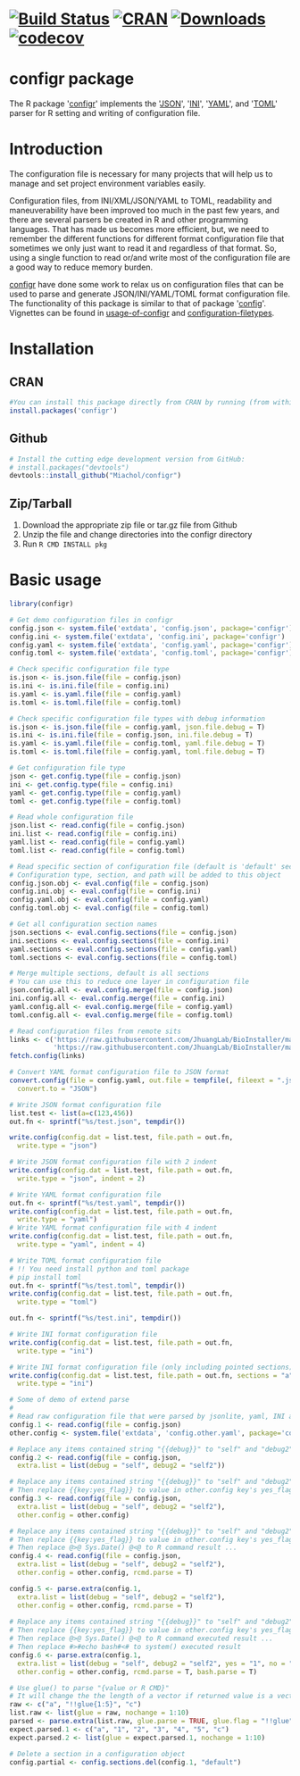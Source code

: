 # [![Build Status](https://travis-ci.org/Miachol/configr.svg)](https://travis-ci.org/Miachol/configr) [![CRAN](http://www.r-pkg.org/badges/version/configr)](https://cran.r-project.org/package=configr) [![Downloads](http://cranlogs.r-pkg.org/badges/configr?color=brightgreen)](http://www.r-pkg.org/pkg/configr) [![codecov](https://codecov.io/github/Miachol/configr/branch/master/graphs/badge.svg)](https://codecov.io/github/Miachol/configr) 

configr package
==============

The R package '[configr](https://github.com/Miachol/configr)' implements the
'[JSON](https://CRAN.R-project.org/package=jsonlite)', 
'[INI](https://CRAN.R-project.org/package=ini)', 
'[YAML](https://CRAN.R-project.org/package=yaml)', 
and '[TOML](https://CRAN.R-project.org/package=RcppTOML)' parser for R setting and writing of configuration file.

# Introduction 

The configuration file is necessary for many projects that will help us to manage and set project environment variables easily.

Configuration files, from INI/XML/JSON/YAML to TOML, readability and maneuverability have been improved too much in the past few years, and there are several parsers be created in R and other programming languages. That has made us becomes more efficient, but, we need to remember the different functions for different format configuration file that sometimes we only just want to read it and regardless of that format. So, using a single function to read or/and write most of the configuration file are a good way to reduce memory burden.


[configr](https://github.com/Miachol/configr) have done some work to relax us on configuration files that can be used to parse and generate JSON/INI/YAML/TOML format configuration file. The functionality of this package is similar to that of package '[config](https://CRAN.R-project.org/package=config)'. Vignettes can be found in [usage-of-configr](https://life2cloud.com/en/2017/07/usage-of-configr/) and [configuration-filetypes](https://life2cloud.com/en/2017/07/configuration-filetypes/).

# Installation

## CRAN
``` r
#You can install this package directly from CRAN by running (from within R):
install.packages('configr')
```

## Github
``` r
# Install the cutting edge development version from GitHub:
# install.packages("devtools")
devtools::install_github("Miachol/configr")
```

## Zip/Tarball

1. Download the appropriate zip file or tar.gz file from Github
2. Unzip the file and change directories into the configr directory
3. Run `R CMD INSTALL pkg`

# Basic usage

```r
library(configr)

# Get demo configuration files in configr
config.json <- system.file('extdata', 'config.json', package='configr')
config.ini <- system.file('extdata', 'config.ini', package='configr')
config.yaml <- system.file('extdata', 'config.yaml', package='configr')
config.toml <- system.file('extdata', 'config.toml', package='configr')

# Check specific configuration file type
is.json <- is.json.file(file = config.json)
is.ini <- is.ini.file(file = config.ini)
is.yaml <- is.yaml.file(file = config.yaml)
is.toml <- is.toml.file(file = config.toml)

# Check specific configuration file types with debug information
is.json <- is.json.file(file = config.yaml, json.file.debug = T)
is.ini <- is.ini.file(file = config.json, ini.file.debug = T)
is.yaml <- is.yaml.file(file = config.toml, yaml.file.debug = T)
is.toml <- is.toml.file(file = config.yaml, toml.file.debug = T)

# Get configuration file type
json <- get.config.type(file = config.json) 
ini <- get.config.type(file = config.ini) 
yaml <- get.config.type(file = config.yaml) 
toml <- get.config.type(file = config.toml) 

# Read whole configuration file
json.list <- read.config(file = config.json)
ini.list <- read.config(file = config.ini)
yaml.list <- read.config(file = config.yaml)
toml.list <- read.config(file = config.toml) 

# Read specific section of configuration file (default is 'default' section)
# Configuration type, section, and path will be added to this object
config.json.obj <- eval.config(file = config.json)
config.ini.obj <- eval.config(file = config.ini)
config.yaml.obj <- eval.config(file = config.yaml)
config.toml.obj <- eval.config(file = config.toml)

# Get all configuration section names
json.sections <- eval.config.sections(file = config.json)
ini.sections <- eval.config.sections(file = config.ini)
yaml.sections <- eval.config.sections(file = config.yaml)
toml.sections <- eval.config.sections(file = config.toml)

# Merge multiple sections, default is all sections 
# You can use this to reduce one layer in configuration file
json.config.all <- eval.config.merge(file = config.json)
ini.config.all <- eval.config.merge(file = config.ini)
yaml.config.all <- eval.config.merge(file = config.yaml)
toml.config.all <- eval.config.merge(file = config.toml)

# Read configuration files from remote sits
links <- c('https://raw.githubusercontent.com/JhuangLab/BioInstaller/master/inst/extdata/config/db/db_annovar.toml', 
           'https://raw.githubusercontent.com/JhuangLab/BioInstaller/master/inst/extdata/config/db/db_main.toml')
fetch.config(links)

# Convert YAML format configuration file to JSON format
convert.config(file = config.yaml, out.file = tempfile(, fileext = ".json"), 
  convert.to = "JSON")

# Write JSON format configuration file
list.test <- list(a=c(123,456))
out.fn <- sprintf("%s/test.json", tempdir())

write.config(config.dat = list.test, file.path = out.fn, 
  write.type = "json")

# Write JSON format configuration file with 2 indent
write.config(config.dat = list.test, file.path = out.fn, 
  write.type = "json", indent = 2)

# Write YAML format configuration file
out.fn <- sprintf("%s/test.yaml", tempdir())
write.config(config.dat = list.test, file.path = out.fn, 
  write.type = "yaml")
# Write YAML format configuration file with 4 indent
write.config(config.dat = list.test, file.path = out.fn, 
  write.type = "yaml", indent = 4)

# Write TOML format configuration file
# !! You need install python and toml package
# pip install toml
out.fn <- sprintf("%s/test.toml", tempdir())
write.config(config.dat = list.test, file.path = out.fn, 
  write.type = "toml")

out.fn <- sprintf("%s/test.ini", tempdir())

# Write INI format configuration file
write.config(config.dat = list.test, file.path = out.fn, 
  write.type = "ini")

# Write INI format configuration file (only including pointed sections)
write.config(config.dat = list.test, file.path = out.fn, sections = "a",
  write.type = "ini")

# Some of demo of extend parse
# 
# Read raw configuration file that were parsed by jsonlite, yaml, INI and RcppTOML
config.1 <- read.config(file = config.json)
other.config <- system.file('extdata', 'config.other.yaml', package='configr')

# Replace any items contained string "{{debug}}" to "self" and "debug2" to "self2"
config.2 <- read.config(file = config.json, 
  extra.list = list(debug = "self", debug2 = "self2"))

# Replace any items contained string "{{debug}}" to "self" and "debug2" to "self2"
# Then replace {{key:yes_flag}} to value in other.config key's yes_flag and no_flag
config.3 <- read.config(file = config.json, 
  extra.list = list(debug = "self", debug2 = "self2"), 
  other.config = other.config)

# Replace any items contained string "{{debug}}" to "self" and "debug2" to "self2"
# Then replace {{key:yes_flag}} to value in other.config key's yes_flag and no_flag
# Then replace @>@ Sys.Date() @<@ to R command result ...
config.4 <- read.config(file = config.json, 
  extra.list = list(debug = "self", debug2 = "self2"), 
  other.config = other.config, rcmd.parse = T)

config.5 <- parse.extra(config.1, 
  extra.list = list(debug = "self", debug2 = "self2"), 
  other.config = other.config, rcmd.parse = T)
  
# Replace any items contained string "{{debug}}" to "self" and "debug2" to "self2"
# Then replace {{key:yes_flag}} to value in other.config key's yes_flag and no_flag
# Then replace @>@ Sys.Date() @<@ to R command executed result ...
# Then replace #>#echo bash#<# to system() executed result
config.6 <- parse.extra(config.1, 
  extra.list = list(debug = "self", debug2 = "self2", yes = "1", no = "0"), 
  other.config = other.config, rcmd.parse = T, bash.parse = T)

# Use glue() to parse "{value or R CMD}"
# It will change the the length of a vector if returned value is a vector
raw <- c("a", "!!glue{1:5}", "c")
list.raw <- list(glue = raw, nochange = 1:10)
parsed <- parse.extra(list.raw, glue.parse = TRUE, glue.flag = "!!glue")
expect.parsed.1 <- c("a", "1", "2", "3", "4", "5", "c")
expect.parsed.2 <- list(glue = expect.parsed.1, nochange = 1:10)

# Delete a section in a configuration object
config.partial <- config.sections.del(config.1, "default")
```
